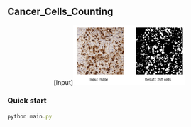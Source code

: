 ## Cancer_Cells_Counting
<div align = center>
[Input]<img src="illustration.png" alt="Cover" width="50%"/> 
</div>


### Quick start
```ruby
python main.py
```
